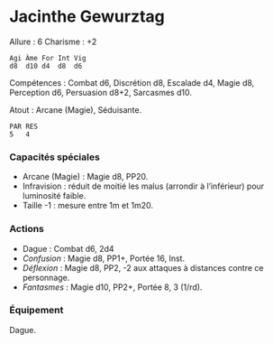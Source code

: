 # Jacinthe Gewurztag

Allure : 6
Charisme : +2

	Agi	Âme	For	Int	Vig
	d8	d10	d4	d8	d6

Compétences : Combat d6, Discrétion d8, Escalade d4, Magie d8, Perception d6, Persuasion d8+2, Sarcasmes d10.

Atout : Arcane (Magie), Séduisante.

	PAR	RES
	5	4

### Capacités spéciales
- Arcane (Magie) : Magie d8, PP20.
- Infravision : réduit de moitié les malus (arrondir à l’inférieur) pour luminosité faible.
- Taille -1 : mesure entre 1m et 1m20.

### Actions
- Dague : Combat d6, 2d4
- _Confusion_ : Magie d8, PP1+, Portée 16, Inst.
- _Déflexion_ : Magie d8, PP2, -2 aux attaques à distances contre ce personnage.
- _Fantasmes_ : Magie d10, PP2+, Portée 8, 3 (1/rd).

### Équipement
Dague.
